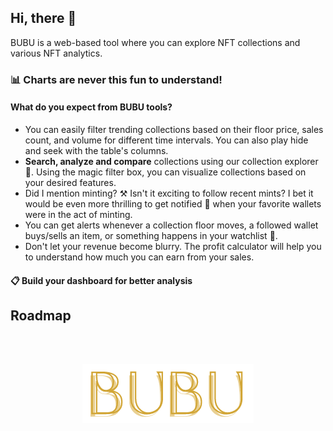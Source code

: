 ## Hi, there 👋

BUBU is a web-based tool where you can explore NFT collections and various NFT analytics. 

### :bar_chart: Charts are never this fun to understand! 

#### What do you expect from BUBU tools?

* You can easily filter trending collections based on their floor price, sales count, and volume for different time intervals. You can also play hide and seek with the table's columns.  
* **Search, analyze and compare** collections using our collection explorer :mag_right:. Using the magic filter box, you can visualize collections based on your desired features. 
* Did I mention minting? :hammer_and_pick: Isn't it exciting to follow recent mints? I bet it would be even more thrilling to get notified :bell: when your favorite wallets were in the act of minting. 
* You can get alerts whenever a collection floor moves, a followed wallet buys/sells an item, or something happens in your watchlist :eyes:.
* Don't let your revenue become blurry. The profit calculator will help you to understand how much you can earn from your sales.

#### :clipboard: Build your dashboard for better analysis

## Roadmap


<br>
<br>

<p align="center">
  <a> 
  <img src="assets/images/bnftlogo-2.png" />
  </a>
<p>
